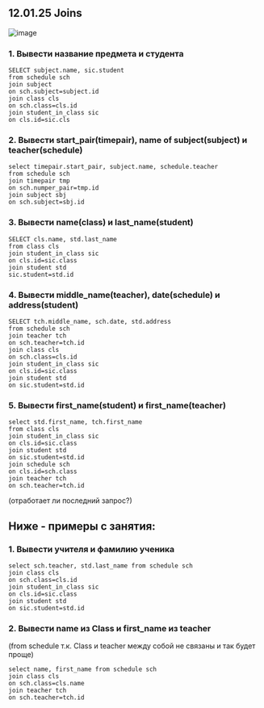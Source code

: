 ## 12.01.25 Joins
![image](https://github.com/user-attachments/assets/c2ad2986-bfbe-4ef6-9ba4-178fd3ee68ac)

### 1. Вывести название предмета и студента
```
SELECT subject.name, sic.student 
from schedule sch
join subject
on sch.subject=subject.id
join class cls
on sch.class=cls.id
join student_in_class sic
on cls.id=sic.cls
```
### 2. Вывести start_pair(timepair), name of subject(subject) и teacher(schedule)
```
select timepair.start_pair, subject.name, schedule.teacher
from schedule sch
join timepair tmp
on sch.numper_pair=tmp.id
join subject sbj
on sch.subject=sbj.id
```
### 3. Вывести name(class) и last_name(student)
```
SELECT cls.name, std.last_name
from class cls
join student_in_class sic
on cls.id=sic.class
join student std
sic.student=std.id
```
### 4. Вывести middle_name(teacher), date(schedule) и address(student)
```
SELECT tch.middle_name, sch.date, std.address
from schedule sch
join teacher tch
on sch.teacher=tch.id
join class cls
on sch.class=cls.id
join student_in_class sic
on cls.id=sic.class
join student std
on sic.student=std.id
```
### 5. Вывести first_name(student) и first_name(teacher)
```
select std.first_name, tch.first_name
from class cls
join student_in_class sic
on cls.id=sic.class
join student std
on sic.student=std.id
join schedule sch
on cls.id=sch.class
join teacher tch
on sch.teacher=tch.id
```
(отработает ли последний запрос?)

## Ниже - примеры с занятия:
### 1. Вывести учителя и фамилию ученика
```
select sch.teacher, std.last_name from schedule sch
join class cls
on sch.class=cls.id 
join student_in_class sic
on cls.id=sic.class
join student std
on sic.student=std.id
```
### 2. Вывести name из Class и first_name из teacher
(from schedule т.к. Class и teacher между собой не связаны и так будет проще)
```
select name, first_name from schedule sch
join class cls
on sch.class=cls.name
join teacher tch
on sch.teacher=tch.id
```
